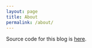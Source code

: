 ```yaml
---
layout: page
title: About
permalink: /about/
---
```


Source code for this blog is [here](https://github.com/timhutton/timhutton.github.io).
